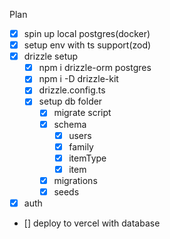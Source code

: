 Plan

- [x] spin up local postgres(docker)
- [x] setup env with ts support(zod)
- [x] drizzle setup
  - [x] npm i drizzle-orm postgres
  - [x] npm i -D drizzle-kit
  - [x] drizzle.config.ts
  - [x] setup db folder
    - [x] migrate script
    - [x] schema
      - [x] users
      - [x] family
      - [x] itemType
      - [x] item
    - [x] migrations
    - [x] seeds
- [x] auth

- [] deploy to vercel with database
